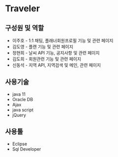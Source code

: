 # **Traveler**

## 구성원 및 역할

* 이주호 - 1:1 채팅, 플래너회원프로필 기능 및 관련 페이지
* 김도영 - 플랜 기능 및 관련 페이지
* 정현희 - 날씨 API 기능, 공지사항 및 관련 페이지
* 김도희 - 회원관련 기능 및 관련 페이지
* 신동석 - 지역 API, 지역검색 및 메인, 관련 페이지

## 사용기술

* java 11
* Oracle DB
* Ajax
* java script
* jQuery

## 사용툴

* Eclipse
* Sql Developer

